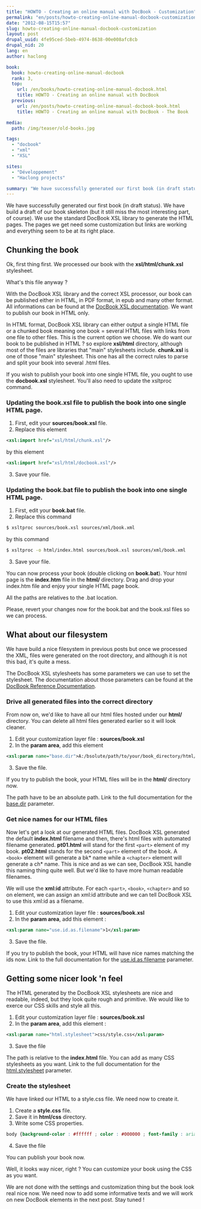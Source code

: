 ```yaml
---
title: "HOWTO - Creating an online manual with DocBook - Customization"
permalink: "en/posts/howto-creating-online-manual-docbook-customization.html"
date: "2012-08-15T15:57"
slug: howto-creating-online-manual-docbook-customization
layout: post
drupal_uuid: 4fe95ced-5beb-4974-8638-00e008afc8cb
drupal_nid: 20
lang: en
author: haclong

book:
  book: howto-creating-online-manual-docbook
  rank: 3,
  top: 
    url: /en/books/howto-creating-online-manual-docbook.html
    title: HOWTO - Creating an online manual with DocBook
  previous:
    url: /en/posts/howto-creating-online-manual-docbook-book.html
    title: HOWTO - Creating an online manual with DocBook - The Book

media:
  path: /img/teaser/old-books.jpg

tags:
  - "docbook"
  - "xml"
  - "XSL"

sites:
  - "Développement"
  - "Haclong projects"

summary: "We have successfully generated our first book (in draft status). We have build a draft of our book skeletton (but it still miss the most interesting part, of course. We use the standard DocBook XSL library to generate the HTML pages. The pages we get need some customization but links are working and everything seems to be at its right place."
---
```


We have successfully generated our first book (in draft status). We have build a draft of our book skeleton (but it still miss the most interesting part, of course). We use the standard DocBook XSL library to generate the HTML pages. The pages we get need some customization but links are working and everything seem to be at its right place.

## Chunking the book

Ok, first thing first. We processed our book with the **xsl/html/chunk.xsl** stylesheet.

What's this file anyway ?

With the DocBook XSL library and the correct XSL processor, our book can be published either in HTML, in PDF format, in epub and many other format. All informations can be found at the <a href="http://sagehill.net/docbookxsl/index.html" target="_blank">DocBook XSL documentation</a>. We want to publish our book in HTML only.

In HTML format, DocBook XSL library can either output a single HTML file or a chunked book meaning one book = several HTML files with links from one file to other files. This is the current option we choose. We do want our book to be published in HTML ? so explore **xsl/html** directory, although most of the files are libraries that "main" stylesheets include. **chunk.xsl** is one of those "main" stylesheet. This one has all the correct rules to parse and split your book into several .html files.

If you wish to publish your book into one single HTML file, you ought to use the **docbook.xsl** stylesheet. You'll also need to update the xsltproc command.

### Updating the book.xsl file to publish the book into one single HTML page.

1. First, edit your **sources/book.xsl** file.
2. Replace this element

```xml
<xsl:import href="xsl/html/chunk.xsl"/>
```
by this element

```xml
<xsl:import href="xsl/html/docbook.xsl"/>
```

3. Save your file.

### Updating the book.bat file to publish the book into one single HTML page.

1. First, edit your **book.bat** file.
2. Replace this command

```sh
$ xsltproc sources/book.xsl sources/xml/book.xml
```

by this command

```sh
$ xsltproc -o html/index.html sources/book.xsl sources/xml/book.xml
```

3. Save your file.

You can now process your book (double clicking on **book.bat**). Your html page is the **index.htm** file in the **html/** directory. Drag and drop your index.htm file and enjoy your single HTML page book.

All the paths are relatives to the .bat location.


Please, revert your changes now for the book.bat and the book.xsl files so we can process.

## What about our filesystem

We have build a nice filesystem in previous posts but once we processed the XML, files were generated on the root directory, and although it is not this bad, it's quite a mess.

The DocBook XSL stylesheets has some parameters we can use to set the stylesheet. The documentation about those parameters can be found at the <a href="http://docbook.sourceforge.net/release/xsl/current/doc/" target="_blank">DocBook Reference Documentation</a>.

### Drive all generated files into the correct directory

From now on, we'd like to have all our html files hosted under our **html/** directory. You can delete all html files generated earlier so it will look cleaner.

1. Edit your customization layer file : **sources/book.xsl**
2. In the **param area**, add this element

```xml
<xsl:param name="base.dir">A:/bsolute/path/to/your/book_directory/html/</xsl:param>
```

3. Save the file.

If you try to publish the book, your HTML files will be in the **html/** directory now.

The path have to be an absolute path. Link to the full documentation for the <a href="http://docbook.sourceforge.net/release/xsl/current/doc/html/base.dir.html" target="_blank">base.dir</a> parameter.

### Get nice names for our HTML files

Now let's get a look at our generated HTML files. DocBook XSL generated the default **index.html** filename and then, there's html files with automated filename generated. **pt01.html** will stand for the first `<part>` element of my book. **pt02.html** stands for the second `<part>` element of the book. A `<book>` element will generate a bk* name while a `<chapter>` element will generate a ch* name. This is nice and as we can see, DocBook XSL handle this naming thing quite well. But we'd like to have more human readable filenames.

We will use the **xml:id** attribute. For each `<part>`, `<book>`, `<chapter>` and so on element, we can assign an xml:id attribute and we can tell DocBook XSL to use this xml:id as a filename.

1. Edit your customization layer file : **sources/book.xsl**
2. In the **param area**, add this element :

```xml
<xsl:param name="use.id.as.filename">1</xsl:param>
```

3. Save the file.

If you try to publish the book, your HTML will have nice names matching the ids now. Link to the full documentation for the <a href="http://docbook.sourceforge.net/release/xsl/current/doc/html/use.id.as.filename.html" target="_blank">use.id.as.filename</a> parameter.

## Getting some nicer look 'n feel

The HTML generated by the DocBook XSL stylesheets are nice and readable, indeed, but they look quite rough and primitive. We would like to exerce our CSS skills and style all this.

1. Edit your customization layer file : **sources/book.xsl**
2. In the **param area**, add this element :

```xml
<xsl:param name="html.stylesheet">css/style.css</xsl:param>
```

3. Save the file

The path is relative to the **index.html** file. You can add as many CSS stylesheets as you want. Link to the full documentation for the <a href="http://docbook.sourceforge.net/release/xsl/current/doc/html/html.stylesheet.html" target="_blank">html.stylesheet</a> parameter.

### Create the stylesheet

We have linked our HTML to a style.css file. We need now to create it.

1. Create a **style.css** file.
2. Save it in **html/css** directory.
3. Write some CSS properties.

```css
body {background-color : #ffffff ; color : #000000 ; font-family : arial }
```

4. Save the file

You can publish your book now.

Well, it looks way nicer, right ? You can customize your book using the CSS as you want.

We are not done with the settings and customization thing but the book look real nice now. We need now to add some informative texts and we will work on new DocBook elements in the next post. Stay tuned !
